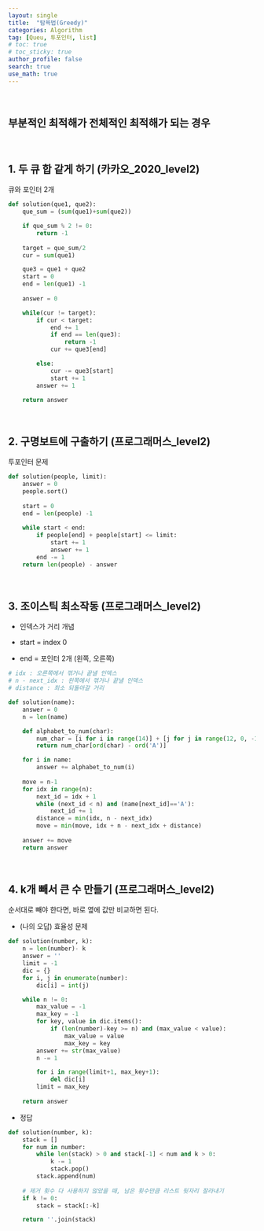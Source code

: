 ```yaml
---
layout: single  
title:  "탐욕법(Greedy)"
categories: Algorithm
tag: [Queu, 투포인터, list]
# toc: true
# toc_sticky: true
author_profile: false
search: true
use_math: true
---
```

<br/>

**부분적인 최적해가 전체적인 최적해가 되는 경우**
-

<br/>

## 1. 두 큐 합 같게 하기 (카카오_2020_level2)
큐와 포인터 2개

```python
def solution(que1, que2):
    que_sum = (sum(que1)+sum(que2))

    if que_sum % 2 != 0:
        return -1
    
    target = que_sum/2
    cur = sum(que1)

    que3 = que1 + que2
    start = 0
    end = len(que1) -1
    
    answer = 0  

    while(cur != target):
        if cur < target:
            end += 1
            if end == len(que3): 
                return -1
            cur += que3[end]

        else:
            cur -= que3[start]
            start += 1
        answer += 1

    return answer
```
<br/>

## 2. 구명보트에 구출하기 (프로그래머스_level2)

투포인터 문제
```python
def solution(people, limit):
    answer = 0
    people.sort()
    
    start = 0
    end = len(people) -1
    
    while start < end:
        if people[end] + people[start] <= limit:
            start += 1
            answer += 1
        end -= 1
    return len(people) - answer
```
<br/>

## 3. 조이스틱 최소작동 (프로그래머스_level2)

- 인덱스가 거리 개념

- start = index 0

- end = 포인터 2개 (왼쪽, 오른쪽)

```python
# idx : 오른쪽에서 꺾거나 끝낼 인덱스
# n - next_idx : 왼쪽에서 꺾거나 끝낼 인덱스
# distance : 최소 되돌아갈 거리 

def solution(name):
    answer = 0
    n = len(name)

    def alphabet_to_num(char):
        num_char = [i for i in range(14)] + [j for j in range(12, 0, -1)]
        return num_char[ord(char) - ord('A')]

    for i in name:
        answer += alphabet_to_num(i)
    
    move = n-1
    for idx in range(n):
        next_id = idx + 1
        while (next_id < n) and (name[next_id]=='A'):
            next_id += 1
        distance = min(idx, n - next_idx)
        move = min(move, idx + n - next_idx + distance)
    
    answer += move
    return answer
```
<br/>

## 4. k개 빼서 큰 수 만들기 (프로그래머스_level2)

순서대로 빼야 한다면, 바로 옆에 값만 비교하면 된다.

- (나의 오답) 효율성 문제
```python
def solution(number, k):
    n = len(number)- k
    answer = ''
    limit = -1
    dic = {}
    for i, j in enumerate(number):
        dic[i] = int(j)

    while n != 0:
        max_value = -1
        max_key = -1
        for key, value in dic.items():
            if (len(number)-key >= n) and (max_value < value):
                max_value = value
                max_key = key   
        answer += str(max_value)
        n -= 1

        for i in range(limit+1, max_key+1):
            del dic[i]
        limit = max_key
                
    return answer
```

- 정답  

```python
def solution(number, k):
    stack = []
    for num in number:
        while len(stack) > 0 and stack[-1] < num and k > 0:
            k -= 1
            stack.pop()
        stack.append(num)
    
    # 제거 횟수 다 사용하지 않았을 때, 남은 횟수만큼 리스트 뒷자리 잘라내기
    if k != 0:          
        stack = stack[:-k]

    return ''.join(stack)
```